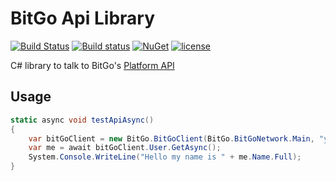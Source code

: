 # BitGo Api Library

[![Build Status](https://travis-ci.org/playhub/bitgo-dotnet.svg?branch=master)](https://travis-ci.org/playhub/bitgo-dotnet)
[![Build status](https://ci.appveyor.com/api/projects/status/5b4kgqt874b86g6q/branch/master?svg=true)](https://ci.appveyor.com/project/bdangh/bitgo-dotnet/branch/master)
[![NuGet](https://img.shields.io/nuget/vpre/BitGo.svg)](https://www.nuget.org/packages/BitGo/)
[![license](https://img.shields.io/github/license/playhub/bitgo-dotnet.svg?maxAge=2592000)](https://raw.githubusercontent.com/playhub/bitgo-dotnet/master/LICENSE.txt)

C# library to talk to BitGo's [Platform API](https://www.bitgo.com/api)

## Usage

```C#
static async void testApiAsync()
{
    var bitGoClient = new BitGo.BitGoClient(BitGo.BitGoNetwork.Main, "your API access Token");
    var me = await bitGoClient.User.GetAsync();
    System.Console.WriteLine("Hello my name is " + me.Name.Full);
}
```

